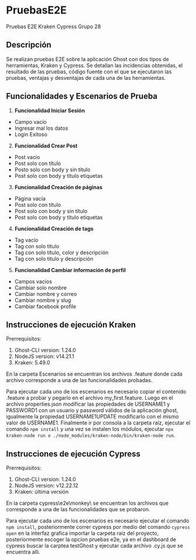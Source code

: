 # PruebasE2E
Pruebas E2E Kraken Cypress Grupo 28

## Descripción

Se realizan pruebas E2E sobre la aplicación Ghost con dos tipos de herramientas, Kraken y Cypress. Se detallan las incidencias obtenidas, el resultado de las pruebas, código fuente con el que se ejecutaron las pruebas,  ventajas y desventajas de cada una de las herramientas. 

## Funcionalidades y Escenarios de Prueba

1. **Funcionalidad Iniciar Sesión**
  - Campo vacío
  - Ingresar mal los datos
  - Login Exitoso
2. **Funcionalidad Crear Post**
  - Post vacio
  - Post solo con título
  - Posto solo con body y sin título
  - Post solo con body y título etiquetas
3. **Funcionalidad Creación de páginas**
  - Página vacía
  - Post solo con título
  - Post solo con body y sin título
  - Post solo con body y título etiquetas
4. **Funcionalidad Creación de tags**
  - Tag vacío
  - Tag con solo título
  - Tag con solo título, color y descripción
  - Tag con solo titulo y descripción
5. **Funcionalidad Cambiar información de perfil**
  - Campos vacíos
  - Cambiar solo nombre
  - Cambiar nombre y correo
  - Cambiar nombre y slug
  - Cambiar facebook profile
  
## Instrucciones de ejecución Kraken

Prerrequisitos:
 1. Ghost-CLI version: 1.24.0
 2. NodeJS version: v14.21.1
 3. Kraken: 5.49.0
 
 En la carpeta Escenarios se encuentran los archivos .feature donde cada archivo corresponde a una de las funcionalidades probadas.

 Para ejecutar cada uno de los escenarios es necesario copiar el contenido .feature a probar y pegarlo en el archivo my_first.feature. Luego en el archivo properties.json modificar las propiedades de USERNAME1 y PASSWORD1 con un usuario y password válidos de la aplicación ghost, igualmente la propiedad USERNAME1UPDATE modificarlo con el mismo valor de USERNAME1. Finalmente ir por consola a la carpeta raíz, ejecutar el comando `npm install` y una vez se instalen los módulos, ejecutar `npx kraken-node run o ./node_modules/kraken-node/bin/kraken-node run`.
 
 
 
## Instrucciones de ejecución Cypress

Prerrequisitos:
 1. Ghost-CLI version: 1.24.0
 2. NodeJS version: v12.22.12
 3. Kraken: última versión
 
 En la carpeta cypress\e2e\monkey\ se encuentran los archivos que corresponde a una de las funcionalidades que se probaron.

  Para ejecutar cada uno de los escenarios es necesario ejecutar el comando `npm install`, posteriormente correr cypress por medio del comando `cypress open` en la interfaz grafica importar la carpeta raiz del proyecto, posteriormente escoger la opcion pruebas e2e, ya en el dashboard de cypress buscar la carptea testGhost y ejecutar cada archivo .cy.js que se encuentra alli.
